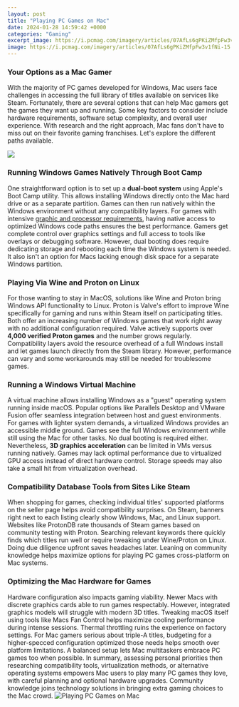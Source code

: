 ```yaml
---
layout: post
title: "Playing PC Games on Mac"
date: 2024-01-28 14:59:42 +0000
categories: "Gaming"
excerpt_image: https://i.pcmag.com/imagery/articles/07AfLs6gPKiZMfpFw3v1fNi-15.fit_lim.v1682541185.jpg
image: https://i.pcmag.com/imagery/articles/07AfLs6gPKiZMfpFw3v1fNi-15.fit_lim.v1682541185.jpg
---
```


### Your Options as a Mac Gamer
With the majority of PC games developed for Windows, Mac users face challenges in accessing the full library of titles available on services like Steam. Fortunately, there are several options that can help Mac gamers get the games they want up and running.
Some key factors to consider include hardware requirements, software setup complexity, and overall user experience. With research and the right approach, Mac fans don't have to miss out on their favorite gaming franchises. Let's explore the different paths available.

![](https://i.ytimg.com/vi/uCXZ_G3eM8I/maxresdefault.jpg)
### Running Windows Games Natively Through Boot Camp 
One straightforward option is to set up a **dual-boot system** using Apple's Boot Camp utility. This allows installing Windows directly onto the Mac hard drive or as a separate partition. Games can then run natively within the Windows environment without any compatibility layers.
For games with intensive [graphic and processor requirements](https://store.fi.io.vn/womens-crazy-havanese-lady-dog-lover-v-neck-t-shirt/men&), having native access to optimized Windows code paths ensures the best performance. Gamers get complete control over graphics settings and full access to tools like overlays or debugging software. 
However, dual booting does require dedicating storage and rebooting each time the Windows system is needed. It also isn't an option for Macs lacking enough disk space for a separate Windows partition.
### Playing Via Wine and Proton on Linux
For those wanting to stay in MacOS, solutions like Wine and Proton bring Windows API functionality to Linux. Proton is Valve's effort to improve Wine specifically for gaming and runs within Steam itself on participating titles.
Both offer an increasing number of Windows games that work right away with no additional configuration required. Valve actively supports over **4,000 verified Proton games** and the number grows regularly.
Compatibility layers avoid the resource overhead of a full Windows install and let games launch directly from the Steam library. However, performance can vary and some workarounds may still be needed for troublesome games.
### Running a Windows Virtual Machine
A virtual machine allows installing Windows as a "guest" operating system running inside macOS. Popular options like Parallels Desktop and VMware Fusion offer seamless integration between host and guest environments.
For games with lighter system demands, a virtualized Windows provides an accessible middle ground. Games see the full Windows environment while still using the Mac for other tasks. No dual booting is required either.
Nevertheless, **3D graphics acceleration** can be limited in VMs versus running natively. Games may lack optimal performance due to virtualized GPU access instead of direct hardware control. Storage speeds may also take a small hit from virtualization overhead.
### Compatibility Database Tools from Sites Like Steam
When shopping for games, checking individual titles' supported platforms on the seller page helps avoid compatibility surprises. On Steam, banners right next to each listing clearly show Windows, Mac, and Linux support. 
Websites like ProtonDB rate thousands of Steam games based on community testing with Proton. Searching relevant keywords there quickly finds which titles run well or require tweaking under Wine/Proton on Linux.
Doing due diligence upfront saves headaches later. Leaning on community knowledge helps maximize options for playing PC games cross-platform on Mac systems.
### Optimizing the Mac Hardware for Games
Hardware configuration also impacts gaming viability. Newer Macs with discrete graphics cards able to run games respectably. However, integrated graphics models will struggle with modern 3D titles.
Tweaking macOS itself using tools like Macs Fan Control helps maximize cooling performance during intense sessions. Thermal throttling ruins the experience on factory settings.
For Mac gamers serious about triple-A titles, budgeting for a higher-specced configuration optimized those needs helps smooth over platform limitations. A balanced setup lets Mac multitaskers embrace PC games too when possible.
In summary, assessing personal priorities then researching compatibility tools, virtualization methods, or alternative operating systems empowers Mac users to play many PC games they love, with careful planning and optional hardware upgrades. Community knowledge joins technology solutions in bringing extra gaming choices to the Mac crowd.
![Playing PC Games on Mac](https://i.pcmag.com/imagery/articles/07AfLs6gPKiZMfpFw3v1fNi-15.fit_lim.v1682541185.jpg)